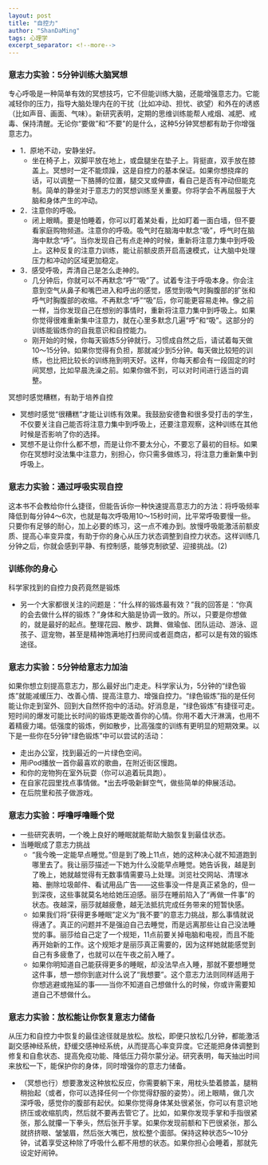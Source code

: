```yaml
---
layout: post
title: "自控力"
author: "ShanDaMing"
tags: 心理学
excerpt_separator: <!--more-->
---
```


<!--more-->

### 意志力实验：5分钟训练大脑冥想
专心呼吸是一种简单有效的冥想技巧，它不但能训练大脑，还能增强意志力。它能减轻你的压力，指导大脑处理内在的干扰（比如冲动、担忧、欲望）和外在的诱惑（比如声音、画面、气味）。新研究表明，定期的思维训练能帮人戒烟、减肥、戒毒、保持清醒。无论你“要做”和“不要”的是什么，这种5分钟冥想都有助于你增强意志力。
* 1．原地不动，安静坐好。
	- 坐在椅子上，双脚平放在地上，或盘腿坐在垫子上。背挺直，双手放在膝盖上。冥想时一定不能烦躁，这是自控力的基本保证。如果你想挠痒的话，可以调整一下胳膊的位置，腿交叉或伸直，看自己是否有冲动但能克制。简单的静坐对于意志力的冥想训练至关重要。你将学会不再屈服于大脑和身体产生的冲动。
* 2．注意你的呼吸。
	- 闭上眼睛。要是怕睡着，你可以盯着某处看，比如盯着一面白墙，但不要看家庭购物频道。注意你的呼吸。吸气时在脑海中默念“吸”，呼气时在脑海中默念“呼”。当你发现自己有点走神的时候，重新将注意力集中到呼吸上。这种反复的注意力训练，能让前额皮质开启高速模式，让大脑中处理压力和冲动的区域更加稳定。
* 3．感受呼吸，弄清自己是怎么走神的。
	- 几分钟后，你就可以不再默念“呼”“吸”了。试着专注于呼吸本身。你会注意到空气从鼻子和嘴巴进入和呼出的感觉，感觉到吸气时胸腹部的扩张和呼气时胸腹部的收缩。不再默念“呼”“吸”后，你可能更容易走神。像之前一样，当你发现自己在想别的事情时，重新将注意力集中到呼吸上。如果你觉得很难重新集中注意力，就在心里多默念几遍“呼”和“吸”。这部分的训练能锻炼你的自我意识和自控能力。
	- 刚开始的时候，你每天锻炼5分钟就行。习惯成自然之后，请试着每天做10～15分钟。如果你觉得有负担，那就减少到5分钟。每天做比较短的训练，也比把比较长的训练拖到明天好。这样，你每天都会有一段固定的时间冥想，比如早晨洗澡之前。如果你做不到，可以对时间进行适当的调整。
	
冥想时感觉糟糕，有助于培养自控
* 冥想时感觉“很糟糕”才能让训练有效果。我鼓励安德鲁和很多受打击的学生，不仅要关注自己能否将注意力集中到呼吸上，还要注意观察，这种训练在其他时候是否影响了你的选择。
* 冥想不是让你什么都不想，而是让你不要太分心，不要忘了最初的目标。如果你在冥想时没法集中注意力，别担心，你只需多做练习，将注意力重新集中到呼吸上。

### 意志力实验：通过呼吸实现自控
这本书不会教给你什么捷径，但能告诉你一种快速提高意志力的方法：将呼吸频率降低到每分钟4～6次，也就是每次呼吸用10～15秒时间，比平常呼吸要慢一些。只要你有足够的耐心，加上必要的练习，这一点不难办到。放慢呼吸能激活前额皮质、提高心率变异度，有助于你的身心从压力状态调整到自控力状态。这样训练几分钟之后，你就会感到平静、有控制感，能够克制欲望、迎接挑战。(2)

### 训练你的身心
科学家找到的自控力良药竟然是锻炼
* 另一个大家都很关注的问题是：“什么样的锻炼最有效？”我的回答是：“你真的会去做什么样的锻炼？”身体和大脑是协调一致的。所以，只要是你想做的，就是最好的起点。整理花园、散步、跳舞、做瑜伽、团队运动、游泳、逗孩子、逗宠物，甚至是精神饱满地打扫房间或者逛商店，都可以是有效的锻炼途径。

### 意志力实验：5分钟给意志力加油
如果你想立刻提高意志力，那么最好出门走走。科学家认为，5分钟的“绿色锻炼”就能减缓压力、改善心情、提高注意力、增强自控力。“绿色锻炼”指的是任何能让你走到室外、回到大自然怀抱中的活动。好消息是，“绿色锻炼”有捷径可走。短时间的爆发可能比长时间的锻炼更能改善你的心情。你用不着大汗淋漓，也用不着精疲力竭。低强度的锻炼，例如散步，比高强度的训练有更明显的短期效果。以下是一些你在5分钟“绿色锻炼”中可以尝试的活动：
* 走出办公室，找到最近的一片绿色空间。
* 用iPod播放一首你最喜欢的歌曲，在附近街区慢跑。
* 和你的宠物狗在室外玩耍（你可以追着玩具跑）。
* 在自家花园里找点事情做。*出去呼吸新鲜空气，做些简单的伸展活动。
* 在后院里和孩子做游戏。

### 意志力实验：呼噜呼噜睡个觉
* 一些研究表明，一个晚上良好的睡眠就能帮助大脑恢复到最佳状态。
* 当睡眠成了意志力挑战
	- “我今晚一定能早点睡觉。”但是到了晚上11点，她的这种决心就不知道跑到哪里去了。我让丽莎描述一下她为什么没能早点睡觉。她告诉我，越是到了晚上，她就越觉得有无数事情需要马上处理。浏览社交网站、清理冰箱、删除垃圾邮件、看试用品广告——这些事没一件是真正紧急的，但一到深夜，这些事就莫名地给她压迫感。丽莎在睡前陷入了“再做一件事”的状态。夜越深，丽莎就越疲惫，越无法抵抗完成任务带来的短暂快感。
	- 如果我们将“获得更多睡眠”定义为“我不要”的意志力挑战，那么事情就说得通了。真正的问题并不是强迫自己去睡觉，而是远离那些让自己没法睡觉的事。丽莎给自己定了一个规矩，11点前要关掉电脑和电视，而且不能再开始新的工作。这个规矩才是丽莎真正需要的，因为这样她就能感觉到自己有多疲惫了，也就可以在午夜之前入睡了。
	- 如果你明知道自己能获得更多的睡眠，却没法早点入睡，那就不要想睡觉这件事，想一想你到底对什么说了“我想要”。这个意志力法则同样适用于你想逃避或拖延的事——当你不知道自己想做什么的时候，你或许需要知道自己不想做什么。

### 意志力实验：放松能让你恢复意志力储备
从压力和自控力中恢复的最佳途径就是放松。放松，即便只放松几分钟，都能激活副交感神经系统，舒缓交感神经系统，从而提高心率变异度。它还能把身体调整到修复和自愈状态、提高免疫功能、降低压力荷尔蒙分泌。研究表明，每天抽出时间来放松一下，能保护你的身体，同时增强你的意志力储备。
* （冥想也行）想要激发这种放松反应，你需要躺下来，用枕头垫着膝盖，腿稍稍抬起（或者，你可以选择任何一个你觉得舒服的姿势）。闭上眼睛，做几次深呼吸，感觉你的腹部有起伏。如果你觉得身体某处很紧张，你可以有意识地挤压或收缩肌肉，然后就不要再去管它了。比如，如果你发现手掌和手指很紧张，那么就攥一下拳头，然后张开手掌。如果你发现前额和下巴很紧张，那么就挤挤眼、皱皱眉，然后张大嘴巴，放松整个面部。保持这种状态5～10分钟，试着享受这种除了呼吸什么都不用想的状态。如果你担心会睡着，那就先设定好闹钟。
